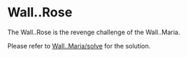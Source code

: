 # Wall..Rose

The Wall..Rose is the revenge challenge of the Wall..Maria. 

Please refer to [Wall..Maria/solve](/challenges/Wall..Maria/solve/) for the solution.